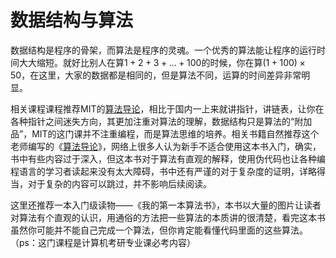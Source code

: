 # 数据结构与算法

数据结构是程序的骨架，而算法是程序的灵魂。一个优秀的算法能让程序的运行时间大大缩短。就好比别人在算$`1+2+3+...+100`$的时候，你在算$`(1+100)\times 50`$，在这里，大家的数据都是相同的，但是算法不同，运算的时间差异非常明显。

相关课程课程推荐MIT的[算法导论](https://www.bilibili.com/video/BV1Tb411M7FA/)，相比于国内一上来就讲指针，讲链表，让你在各种指针之间迷失方向，其更加注重对算法的理解，数据结构只是算法的“附加品”，MIT的这门课并不注重编程，而是算法思维的培养。相关书籍自然推荐这个老师编写的《[算法导论](https://book.douban.com/subject/1885170/)》，网络上很多人认为新手不适合使用这本书入门，确实，书中有些内容过于深入，但这本书对于算法有直观的解释，使用伪代码也让各种编程语言的学习者读起来没有太大障碍，书中还有严谨的对于复杂度的证明，详略得当，对于复杂的内容可以跳过，并不影响后续阅读。

这里还推荐一本入门级读物——《我的第一本算法书》，本书以大量的图片让读者对算法有个直观的认识，用通俗的方法把一些算法的本质讲的很清楚，看完这本书虽然你可能并不能自己完成一个算法，但你肯定能看懂代码里面的这些算法。
（ps：这门课程是计算机考研专业课必考内容）
